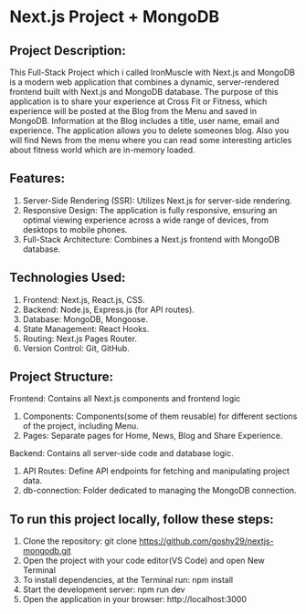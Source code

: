 # Next.js Project + MongoDB
## Project Description:
This Full-Stack Project which i called IronMuscle with Next.js and MongoDB is a modern web application that combines a dynamic, server-rendered frontend built with Next.js and MongoDB database. Тhe purpose of this application is to share your experience at Cross Fit or Fitness, which experience will be posted at the Blog from the Menu and saved in MongoDB. Information at the Blog includes a title, user name, email and experience. The application allows you to delete someones blog. Also you will find News from the menu where you can read some interesting articles about fitness world which are in-memory loaded.

## Features:
1. Server-Side Rendering (SSR): Utilizes Next.js for server-side rendering.
2. Responsive Design: The application is fully responsive, ensuring an optimal viewing experience across a wide range of devices, from desktops to mobile phones.  
3. Full-Stack Architecture: Combines a Next.js frontend with MongoDB database.

## Technologies Used:
1. Frontend: Next.js, React.js, CSS.
2. Backend: Node.js, Express.js (for API routes).
3. Database: MongoDB, Mongoose.
4. State Management: React Hooks.
5. Routing: Next.js Pages Router.
6. Version Control: Git, GitHub.

## Project Structure:
Frontend: Contains all Next.js components and frontend logic
 1. Components: Components(some of them reusable) for different sections of the project, including Menu.
 2. Pages: Separate pages for Home, News, Blog and Share Experience.

Backend: Contains all server-side code and database logic.
 1. API Routes: Define API endpoints for fetching and manipulating project data.
 2. db-connection: Folder dedicated to managing the MongoDB connection.

## To run this project locally, follow these steps:
1. Clone the repository: git clone https://github.com/goshy29/nextjs-mongodb.git
2. Open the project with your code editor(VS Code) and open New Terminal
3. To install dependencies, at the Terminal run: npm install
4. Start the development server: npm run dev
5. Open the application in your browser: http://localhost:3000
